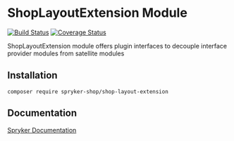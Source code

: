 # ShopLayoutExtension Module
[![Build Status](https://travis-ci.org/spryker-shop/shop-layout-extension.svg)](https://travis-ci.org/spryker-shop/shop-layout-extension)
[![Coverage Status](https://coveralls.io/repos/github/spryker-shop/shop-layout-extension/badge.svg)](https://coveralls.io/github/spryker-shop/shop-layout-extension)

ShopLayoutExtension module offers plugin interfaces to decouple interface provider modules from satellite modules

## Installation

```
composer require spryker-shop/shop-layout-extension
```

## Documentation

[Spryker Documentation](https://academy.spryker.com/developing_with_spryker/module_guide/modules.html)

